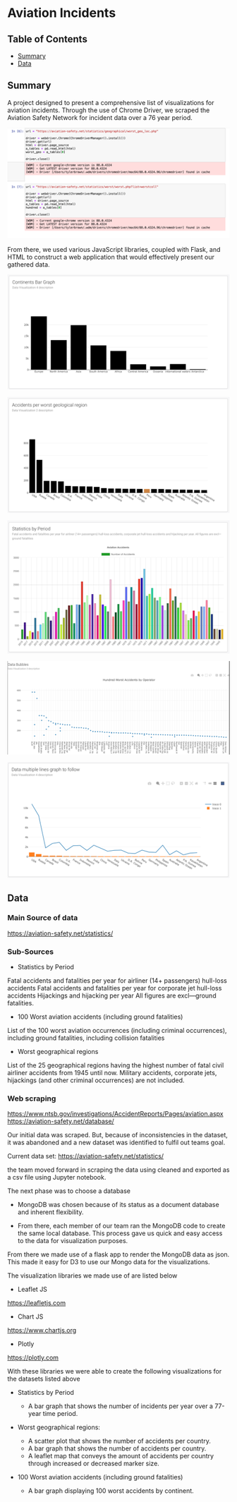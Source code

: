 # Aviation Incidents

## Table of Contents
* [Summary](#Summary )
* [Data](#Data)


## Summary
A project designed to present a comprehensive list of visualizations for aviation incidents. Through the use of Chrome Driver, we scraped the Aviation Safety Network for incident data over a 76 year period. 

![Summary](Images/web_scraping.png)

From there, we used various JavaScript libraries, coupled with Flask, and HTML to construct a web application that would effectively present our gathered data.

![Summary](Images/bar1.png)

![Summary](Images/bar2.png)

![Summary](Images/bar3.png)

![Summary](Images/scatter.png)

![Summary](Images/scatter_and_bar.png)

## Data

### Main Source of data

https://aviation-safety.net/statistics/

### Sub-Sources

-	Statistics by Period

Fatal accidents and fatalities per year for airliner (14+ passengers) hull-loss accidents
Fatal accidents and fatalities per year for corporate jet hull-loss accidents
Hijackings and hijacking per year
All figures are excl—ground fatalities.	

-	100 Worst aviation accidents (including ground fatalities)

List of the 100 worst aviation occurrences (including criminal occurrences), including ground fatalities, including collision fatalities

-	Worst geographical regions

List of the 25 geographical regions having the highest number of fatal civil airliner accidents from 1945 until now. Military accidents, corporate jets, hijackings (and other criminal occurrences) are not included.

### Web scraping

https://www.ntsb.gov/investigations/AccidentReports/Pages/aviation.aspx
https://aviation-safety.net/database/

Our initial data was scraped. But, because of inconsistencies in the dataset, it was abandoned and a new dataset was identified to fulfil out teams goal.

Current data set:
https://aviation-safety.net/statistics/

the team moved forward in scraping the data using cleaned and exported as a csv file using Jupyter notebook. 

The next phase was to choose a database

-	MongoDB was chosen because of its status as a document database and inherent flexibility.

-	From there, each member of our team ran the MongoDB code to create the same local database. This process gave us quick and easy access to the data for visualization purposes.

From there we made use of a flask app to render the MongoDB data as json. This made it easy for D3 to use our Mongo data for the visualizations.

The visualization libraries we made use of are listed below

-	Leaflet JS

https://leafletjs.com

-	Chart JS

https://www.chartjs.org

-	Plotly

https://plotly.com

With these libraries we were able to create the following visualizations for the datasets listed above

* Statistics by Period
   * A bar graph that shows the number of incidents per year over a 77-year time period.

* Worst geographical regions: 
   * A scatter plot that shows the number of accidents per country.
   * A bar graph that shows the number of accidents per country.
   * A leaflet map that conveys the amount of accidents per country through increased or decreased marker size.

* 100 Worst aviation accidents (including ground fatalities)
   * A bar graph displaying 100 worst accidents by continent.
